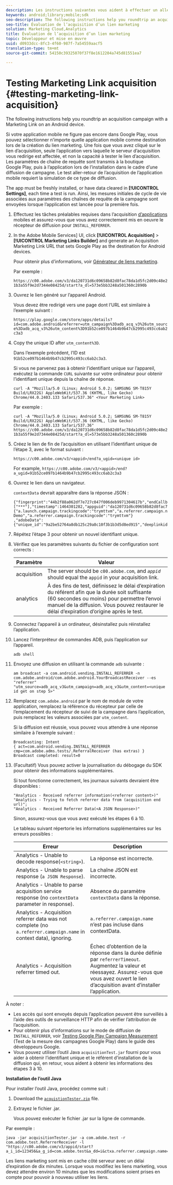 ```yaml
---
description: Les instructions suivantes vous aident à effectuer un aller-retour entre une campagne d’acquisition et un lien marketing sur un périphérique Android.
keywords: android;library;mobile;sdk
seo-description: The following instructions help you roundtrip an acquisition campaign with a Marketing Link on an Android device.
seo-title: Évaluation de l’acquisition d’un lien marketing
solution: Marketing Cloud,Analytics
title: Évaluation de l’acquisition d’un lien marketing
topic: Développeur et mise en œuvre
uuid: d0933dcc-8fc3-4f60-987f-7a54559aacf5
translation-type: tm+mt
source-git-commit: 54150c39325070f37f8e1612204a745d81551ea7

---
```



# Testing Marketing Link acquisition {#testing-marketing-link-acquisition}

The following instructions help you roundtrip an acquisition campaign with a Marketing Link on an Android device.

Si votre application mobile ne figure pas encore dans Google Play, vous pouvez sélectionner n’importe quelle application mobile comme destination lors de la création du lien marketing. Une fois que vous avez cliqué sur le lien d’acquisition, seule l’application vers laquelle le serveur d’acquisition vous redirige est affectée, et non la capacité à tester le lien d’acquisition. Les paramètres de chaîne de requête sont transmis à la boutique Google Play, puis à l’application lors de l’installation dans le cadre d’une diffusion de campagne. Le test aller-retour de l’acquisition de l’application mobile requiert la simulation de ce type de diffusion.

The app must be freshly installed, or have data cleared in **[!UICONTROL Settings]**, each time a test is run. Ainsi, les mesures initiales de cycle de vie associées aux paramètres des chaînes de requête de la campagne sont envoyées lorsque l’application est lancée pour la première fois.

1. Effectuez les tâches préalables requises dans l’acquisition [d’applications](/help/android/acquisition-main/acquisition.md) mobiles et assurez-vous que vous avez correctement mis en oeuvre le récepteur de diffusion pour `INSTALL_REFERRER`.
1. In the Adobe Mobile Services] UI, click  **[!UICONTROL Acquisition]** &gt; **[!UICONTROL Marketing Links Builder]** and generate an Acquisition Marketing Link URL that sets Google Play as the destination for Android devices.

   Pour obtenir plus d’informations, voir [Générateur de liens marketing](/help/using/acquisition-main/c-marketing-links-builder/c-marketing-links-builder.md).

   Par exemple :

   `https://c00.adobe.com/v3/da120731d6c09658b82d8fac78da1d5fc2d09c48e21b3a55f9e2d7344e08425d/start?a_dl=573e5bb3248a501360c2890b`

1. Ouvrez le lien généré sur l’appareil Android.

   Vous devez être redirigé vers une page dont l’URL est similaire à l’exemple suivant :

   `https://play.google.com/store/apps/details?id=com.adobe.android&referrer=utm_campaign%3Dadb_acq_v3%26utm_source%3Dadb_acq_v3%26utm_content%3D91b52ce097b1464b9b47cb2995c493cc6ab2c3a3`

1. Copy the unique ID after `utm_content%3D`.

   Dans l’exemple précédent, l’ID est `91b52ce097b1464b9b47cb2995c493cc6ab2c3a3`.

   Si vous ne parvenez pas à obtenir l’identifiant unique sur l’appareil, exécutez la commande `CURL` suivante sur votre ordinateur pour obtenir l’identifiant unique depuis la chaîne de réponse.

   `curl -A "Mozilla/5.0 (Linux; Android 5.0.2; SAMSUNG SM-T815Y Build/LRX22G) AppleWebKit/537.36 (KHTML, like Gecko) Chrome/44.0.2403.133 Safari/537.36" <Your Marketing Link>`

   Par exemple :

   `curl -A "Mozilla/5.0 (Linux; Android 5.0.2; SAMSUNG SM-T815Y Build/LRX22G) AppleWebKit/537.36 (KHTML, like Gecko) Chrome/44.0.2403.133 Safari/537.36" https://c00.adobe.com/v3/da120731d6c09658b82d8fac78da1d5fc2d09c48e21b3a55f9e2d7344e08425d/start?a_dl=573e5bb3248a501360c2890b`

1. Créez le lien de fin de l’acquisition en utilisant l’identifiant unique de l’étape 3, avec le format suivant : 

   `https://c00.adobe.com/v3/<appid>/end?a_ugid=<unique id>`

   For example, `https://c00.adobe.com/v3/<appid>/end?a_ugid=91b52ce097b1464b9b47cb2995c493cc6ab2c3a3`

1. Ouvrez le lien dans un navigateur.

   `contextData` devrait apparaître dans la réponse JSON :

   ```
   {"fingerprint":"44b2f88a062df7e727c047f006deb9971304617b","endCallbacks":["***"],"timestamp":1464301282,"appguid":"da120731d6c09658b82d8fac78da1d5fc2d09c48e21b3a55f9e2d7344e08425d","contextData": 
   {"a.launch.campaign.trackingcode":"trymttvm","a.referrer.campaign.name":"Android Demo","a.referrer.campaign.trackingcode":"trymttvm"} 
   ,"adobeData":{"unique_id":"9a2be52764a8db125c29a8c10f3b1b3d5d8ed915","deeplinkid":"57476c26072932ec6d3a470b"}}.
   ```

1. Répétez l’étape 3 pour obtenir un nouvel identifiant unique.
1. Vérifiez que les paramètres suivants du fichier de configuration sont corrects :

   | Paramètre | Valeur |
   |--- |--- |
   | acquisition | The server should be `c00.adobe.com`, and      *`appid`*  should equal the `appid` in your acquisition link. |
   | analytics | À des fins de test, définissez le délai d’expiration du référent afin que la durée soit suffisante (60 secondes ou moins) pour permettre l’envoi manuel de la diffusion. Vous pouvez restaurer le délai d’expiration d’origine après le test. |

1. Connectez l’appareil à un ordinateur, désinstallez puis réinstallez l’application.
1. Lancez l’interpréteur de commandes ADB, puis l’application sur l’appareil.

   ```
   adb shell
   ```

1. Envoyez une diffusion en utilisant la commande `adb` suivante : 

   ```
   am broadcast -a com.android.vending.INSTALL_REFERRER -n com.adobe.android/com.adobe.android.YourBroadcastReceiver --es "referrer" "utm_source=adb_acq_v3&utm_campaign=adb_acq_v3&utm_content=<unique id get on step 5>"
   ```

1. Remplacez `com.adobe.android` par le nom de module de votre application, remplacez la référence du récepteur par celle de l’emplacement du récepteur de suivi de la campagne dans l’application, puis remplacez les valeurs associées par `utm_content`.

   Si la diffusion est réussie, vous pouvez vous attendre à une réponse similaire à l’exemple suivant :

   ```
   Broadcasting: Intent 
   { act=com.android.vending.INSTALL_REFERRER cmp=com.adobe.adms.tests/.ReferralReceiver (has extras) } 
   Broadcast completed: result=0 
   ```

1. (Facultatif) Vous pouvez activer la journalisation du débogage du SDK pour obtenir des informations supplémentaires.

   Si tout fonctionne correctement, les journaux suivants devraient être disponibles :

   ```
   "Analytics - Received referrer information(<referrer content>)" 
   "Analytics - Trying to fetch referrer data from (acquisition end url)"; 
   "Analytics - Received Referrer Data(<A JSON Response>)"
   ```

   Sinon, assurez-vous que vous avez exécuté les étapes 6 à 10.

   Le tableau suivant répertorie les informations supplémentaires sur les erreurs possibles :

   | Erreur | Description |
   |--- |--- |
   | Analytics - Unable to decode response(`<string>`). | La réponse est incorrecte. |
   | Analytics - Unable to parse response (`a JSON Response`). | La chaîne JSON est incorrecte. |
   | Analytics - Unable to parse acquisition service response (no `contextData` parameter in response). | Absence du paramètre `contextData` dans la réponse. |
   | Analytics - Acquisition referrer data was not complete (no `a.referrer.campaign.name` in context data), ignoring. | `a.referrer.campaign.name` n’est pas incluse dans contextData. |
   | Analytics - Acquisition referrer timed out. | Échec d’obtention de la réponse dans la durée définie par `referrerTimeout`. Augmentez la valeur et réessayez.  Assurez-vous que vous avez ouvert le lien d’acquisition avant d’installer l’application. |

À noter :

* Les accès qui sont envoyés depuis l’application peuvent être surveillés à l’aide des outils de surveillance HTTP afin de vérifier l’attribution de l’acquisition.
* Pour obtenir plus d’informations sur le mode de diffusion de `INSTALL_REFERRER`, voir [Testing Google Play Campaign Measurement](https://developers.google.com/analytics/solutions/testing-play-campaigns) (Test de la mesure des campagnes Google Play) dans le guide des développeurs Google.
* Vous pouvez utiliser l’outil Java `acquisitionTest.jar` fourni pour vous aider à obtenir l’identifiant unique et le référent d’installation de la diffusion qui, en retour, vous aident à obtenir les informations des étapes 3 à 10.

**Installation de l’outil Java**

Pour installer l’outil Java, procédez comme suit :

1. Download the [`acquistionTester.zip`](../assets/acquisitionTester.zip) file.
1. Extrayez le fichier .jar.

   Vous pouvez exécuter le fichier .jar sur la ligne de commande.

Par exemple :

```
java -jar acquisitionTester.jar -a com.adobe.test -r com.adobe.test.ReferrerReceiver -l "https://c00.adobe.com/v3/appid/start?a_i_id=123456&a_g_id=com.adobe.test&a_dd=i&ctxa.referrer.campaign.name=name&ctxa.referrer.campaign.trackingcode=1234
```

Les liens marketing sont mis en cache côté serveur avec un délai d’expiration de dix minutes. Lorsque vous modifiez les liens marketing, vous devez attendre environ 10 minutes que les modifications soient prises en compte pour pouvoir à nouveau utiliser les liens.
